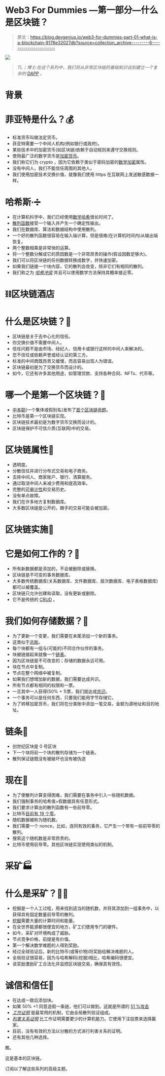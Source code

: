 # Web3 For Dummies —第一部分—什么是区块链？

> 原文：<https://blog.devgenius.io/web3-for-dummies-part-01-what-is-a-blockchain-9176e32027db?source=collection_archive---------6----------------------->

![](img/5d1e7b834cade7b1f8e498b177cfaf24.png)

> *TL；博士:在这个系列中，我们将从非常区块链的基础知识谈到建立一个复杂的* [*DAPP*](https://ethereum.org/en/dapps/) *。*

# 背景

# 菲亚特是什么？💰

*   标准货币叫做法定货币。
*   菲亚特需要一个中间人机构(例如银行或政府)。
*   某些技术中的加密货币(如区块链)依赖于自动规则来遵守交换规则。
*   使用最广泛的数字货币是[加密货币](https://en.wikipedia.org/wiki/Cryptocurrency)。
*   我们称它们为 *crypto* ，因为它依赖于类似于密码加密的[数学加密](https://en.wikipedia.org/wiki/Cryptography)属性。
*   没有中间人，我们不能信任周围的其他人。
*   我们使用加密技术交换价值，就像我们使用 https 在互联网上发送敏感数据一样。

# 哈希斯·➗

*   在计算机科学中，我们已经使用[数学哈希](https://en.wikipedia.org/wiki/Hash_function)很长时间了。
*   [散列函数](https://en.wikipedia.org/wiki/Cryptographic_hash_function)接受一个输入并产生一个确定性输出。
*   我们在数据库、算法和数据结构中使用散列。
*   一个好的散列函数很容易在输入端计算，但是很难(在计算机时间内)从输出端恢复。
*   两个整数相乘是非常快的运算。
*   将一个整数分解成它的质因数是一个非常昂贵的操作(假设因数足够大)。
*   我们可以将区块链的任何数据转换成数字，并快速加密。
*   如果我们链接一个块内容，它的散列会改变，除非它们有相同的散列。
*   我们称之为 [*哈希冲突*](https://en.wikipedia.org/wiki/Hash_collision) 并且可以使用数学方法保持其概率接近零。

# ⛓️区块链酒店

# 什么是区块链？🔗

*   区块链是关于去中心化的信任。
*   你交换价值不需要中间人。
*   信任问题不是由市场、经纪人、信用卡或银行这样的中间人来解决的。
*   您不信任或依赖声誉或经认证的第三方。
*   标准的中间商既昂贵又缓慢，而且容易出现人为错误。
*   区块链最初是为了交换货币而设计的。
*   如今，它还有许多其他用途，如管理贷款、支持各种合同、NFTs、代币等。

# 哪一个是第一个区块链？🥇

*   [中本聪](https://en.wikipedia.org/wiki/Satoshi_Nakamoto)(一个集体或假别名)发布了[首个区块链命题](https://bitcoin.org/bitcoin.pdf)。
*   比特币是第一个区块链实现。
*   区块链技术最初是为数字货币交换而设计的。
*   区块链保护不可信介质(互联网)中的交易。

# 区块链属性🌟

*   透明度。
*   分散信任并进行分布式交易和电子商务。
*   去除中间人、商家账户、银行、清算服务。
*   通过取消中间人来减少费用和提高效率。
*   完整的[可审计性](https://www.investopedia.com/terms/a/auditability.asp)和交易历史。
*   没有单点故障。
*   我们在许多地方复制数据库。
*   大多数区块链是公开的，棘手的交易可能会被加密。

# 区块链实施🔧

# 它是如何工作的？🎰

*   所有新数据都是添加的，不会被删除或替换。
*   区块链是不可变的事务数据库。
*   大多数传统数据库(关系数据库、文件数据库、层次数据库、电子表格数据库)都可以被覆盖。
*   区块链只允许创建和读取，没有更新或删除。
*   它不是传统的 [CRUD](https://en.wikipedia.org/wiki/Create,_read,_update_and_delete) 。

# 我们如何存储数据？💾

*   为了更新一个变更，我们需要在末尾添加一个新的事务。
*   这类似于[总账](https://en.wikipedia.org/wiki/Ledger)。
*   每个块都有一组与(可能的)不同合作伙伴的事务。
*   块被链接起来就像一个[链表](https://en.wikipedia.org/wiki/Linked_list)。
*   因为区块链是不可改变的；存储的数据永远可用。
*   块在节点中复制。
*   节点在整个网络中被复制。
*   如果我们想增加新的数据，我们需要达成共识。
*   所有节点都有相同的权限和一票。
*   一旦其中一人获得(50% + 1)票，我们就达成[共识](https://www.investopedia.com/terms/c/consensus-mechanism-cryptocurrency.asp)。
*   一个事务可以是任何东西，只要我们能用字节存储它。
*   为了转移加密货币，我们将在分类账中添加一笔交易，金额为源地址和目的地址。

# 链条🔐

*   创世纪区块是 0 号区块
*   下一个块将前一个块的散列存储为一个链表。
*   散列保证链既没有被破坏也没有被伪造

# 现在🔑

*   为了使散列计算变得困难，我们需要在事务中引入一些随机数据。
*   我们强制事务的哈希值+假数据具有任意形式。
*   我们要求计算出的散列函数有一些前导零。
*   比特币[目前有 19 个零](https://www.blockchain.com/en/charts/difficulty)。
*   随机数据被称为随机数。
*   我们需要一个 nonce，比如，连同有效的事务，它产生一个带有一些前导零的散列。
*   搜索这个随机数是非常昂贵的。
*   比特币使用前导零。其他区块链实现使用类似的机制。

# 采矿🏭

# 什么是采矿？👨‍🏭

*   挖掘是一个人工过程，用来找到适当的随机数，并将其添加到一组事务中，以获得具有固定数量前导零的散列。
*   [挖掘](https://www.investopedia.com/tech/how-does-bitcoin-mining-work/)需要大量的计算时间和能量。
*   在全世界能源都很便宜的地方，矿工们使用专门的硬件。
*   如今，采矿对环境构成了威胁。
*   节点竞争价格，前提是有价值。
*   第一个解决数学难题的人得到奖励。
*   经过全球验证后，新的比特币(或等价物)将奖励给解决难题的人。
*   全局验证很容易，因为与哈希解码(挖掘)相比，哈希编码很便宜。
*   该奖励激励矿工合法化并监控区块链交易，确保其有效性。

# 诚信和信任💱

*   在达成一致后添加块。
*   如果 50% +1 同意造假一条链，他们可以做到。这就是所谓的 [51 %攻击](https://www.investopedia.com/terms/1/51-attack.asp)
*   [*工作证明*](https://www.investopedia.com/terms/p/proof-work.asp) 是最常用的机制，它由全局散列验证组成。
*   [*利害关系证明*](https://www.investopedia.com/terms/p/proof-stake-pos.asp) 比工作证明需要更少的计算机能力。它使用下注投票来选择赢家。
*   目前，没有有效的方法以分散的方式进行利害关系的证明。
*   还有其他几种选择。

瞧。

这是基本的区块链。

订阅以了解这些系列的高级主题。